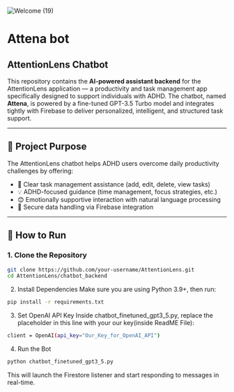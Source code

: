 
![Welcome (19)](https://github.com/user-attachments/assets/caed207e-75da-441d-92a8-dbca934b083a)

 # Attena bot
 ## AttentionLens Chatbot

This repository contains the **AI-powered assistant backend** for the AttentionLens application — a productivity and task management app specifically designed to support individuals with ADHD. The chatbot, named **Attena**, is powered by a fine-tuned GPT-3.5 Turbo model and integrates tightly with Firebase to deliver personalized, intelligent, and structured task support.

---

## 🎯 Project Purpose

The AttentionLens chatbot helps ADHD users overcome daily productivity challenges by offering:
- 📌 Clear task management assistance (add, edit, delete, view tasks)
- 💡 ADHD-focused guidance (time management, focus strategies, etc.)
- 😊 Emotionally supportive interaction with natural language processing
- 🔐 Secure data handling via Firebase integration

---

## 🚀 How to Run

### 1. Clone the Repository

```bash
git clone https://github.com/your-username/AttentionLens.git
cd AttentionLens/chatbot_backend
```
2. Install Dependencies
Make sure you are using Python 3.9+, then run:

```bash
pip install -r requirements.txt
```

3. Set OpenAI API Key
Inside chatbot_finetuned_gpt3_5.py, replace the placeholder in this line with your our key(inside ReadME File):

```bash
client = OpenAI(api_key="Our_Key_for_OpenAI_API")

```

4. Run the Bot
```bash
python chatbot_finetuned_gpt3_5.py
```

This will launch the Firestore listener and start responding to messages in real-time.







